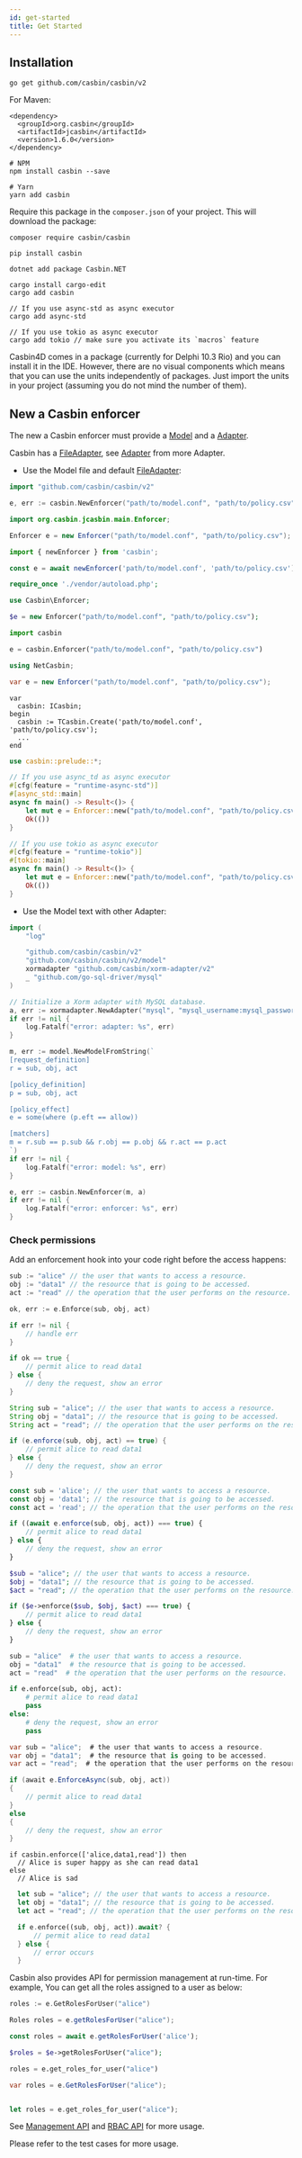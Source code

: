 ```yaml
---
id: get-started
title: Get Started
---
```


## Installation

<!--DOCUSAURUS_CODE_TABS-->

<!--Go-->
```
go get github.com/casbin/casbin/v2
```

<!--Java-->
For Maven:

```
<dependency>
  <groupId>org.casbin</groupId>
  <artifactId>jcasbin</artifactId>
  <version>1.6.0</version>
</dependency>
```

<!--Node.js-->
```
# NPM
npm install casbin --save

# Yarn
yarn add casbin
```

<!--PHP-->
Require this package in the `composer.json` of your project. This will download the package:

```
composer require casbin/casbin
```

<!--Python-->
```
pip install casbin
```

<!--.NET-->
```
dotnet add package Casbin.NET
```

<!--Rust-->
```
cargo install cargo-edit
cargo add casbin

// If you use async-std as async executor
cargo add async-std

// If you use tokio as async executor
cargo add tokio // make sure you activate its `macros` feature
```

<!--Delphi-->
Casbin4D comes in a package (currently for Delphi 10.3 Rio) and you can install it in the IDE. However, there are no visual components which means that you can use the units independently of packages. Just import the units in your project (assuming you do not mind the number of them).

<!--END_DOCUSAURUS_CODE_TABS-->

## New a Casbin enforcer

The new a Casbin enforcer must provide a [Model](supported-models) and a [Adapter](adapters).

Casbin has a [FileAdapter](adapters#file-adapter-built-in), see [Adapter](adapters) from more Adapter.

- Use the Model file and default [FileAdapter](adapters#file-adapter-built-in): 

<!--DOCUSAURUS_CODE_TABS-->

<!--Go-->
```go
import "github.com/casbin/casbin/v2"

e, err := casbin.NewEnforcer("path/to/model.conf", "path/to/policy.csv")
```

<!--Java-->
```java
import org.casbin.jcasbin.main.Enforcer;

Enforcer e = new Enforcer("path/to/model.conf", "path/to/policy.csv");
```

<!--Node.js-->
```js
import { newEnforcer } from 'casbin';

const e = await newEnforcer('path/to/model.conf', 'path/to/policy.csv');
```

<!--PHP-->
```php
require_once './vendor/autoload.php';

use Casbin\Enforcer;

$e = new Enforcer("path/to/model.conf", "path/to/policy.csv");
```

<!--Python-->
```python
import casbin

e = casbin.Enforcer("path/to/model.conf", "path/to/policy.csv")
```

<!--.NET-->
```csharp
using NetCasbin; 

var e = new Enforcer("path/to/model.conf", "path/to/policy.csv");
```

<!--Delphi-->
```delphi
var
  casbin: ICasbin;
begin
  casbin := TCasbin.Create('path/to/model.conf', 'path/to/policy.csv');
  ...
end
```

<!--Rust-->
```rust
use casbin::prelude::*;

// If you use async_td as async executor
#[cfg(feature = "runtime-async-std")]
#[async_std::main]
async fn main() -> Result<()> {
    let mut e = Enforcer::new("path/to/model.conf", "path/to/policy.csv").await?;
    Ok(())
}

// If you use tokio as async executor
#[cfg(feature = "runtime-tokio")]
#[tokio::main]
async fn main() -> Result<()> {
    let mut e = Enforcer::new("path/to/model.conf", "path/to/policy.csv").await?;
    Ok(())
}
```
<!--END_DOCUSAURUS_CODE_TABS-->

- Use the Model text with other Adapter: 

<!--DOCUSAURUS_CODE_TABS-->

<!--Go-->
```go
import (
	"log"

	"github.com/casbin/casbin/v2"
	"github.com/casbin/casbin/v2/model"
	xormadapter "github.com/casbin/xorm-adapter/v2"
	_ "github.com/go-sql-driver/mysql"
)

// Initialize a Xorm adapter with MySQL database.
a, err := xormadapter.NewAdapter("mysql", "mysql_username:mysql_password@tcp(127.0.0.1:3306)/casbin")
if err != nil {
	log.Fatalf("error: adapter: %s", err)
}

m, err := model.NewModelFromString(`
[request_definition]
r = sub, obj, act

[policy_definition]
p = sub, obj, act

[policy_effect]
e = some(where (p.eft == allow))

[matchers]
m = r.sub == p.sub && r.obj == p.obj && r.act == p.act
`)
if err != nil {
	log.Fatalf("error: model: %s", err)
}

e, err := casbin.NewEnforcer(m, a)
if err != nil {
	log.Fatalf("error: enforcer: %s", err)
}
```
<!--END_DOCUSAURUS_CODE_TABS-->

### Check permissions

Add an enforcement hook into your code right before the access happens:

<!--DOCUSAURUS_CODE_TABS-->

<!--Go-->
```go
sub := "alice" // the user that wants to access a resource.
obj := "data1" // the resource that is going to be accessed.
act := "read" // the operation that the user performs on the resource.

ok, err := e.Enforce(sub, obj, act)

if err != nil {
    // handle err
}

if ok == true {
    // permit alice to read data1
} else {
    // deny the request, show an error
}
```

<!--Java-->
```java
String sub = "alice"; // the user that wants to access a resource.
String obj = "data1"; // the resource that is going to be accessed.
String act = "read"; // the operation that the user performs on the resource.

if (e.enforce(sub, obj, act) == true) {
    // permit alice to read data1
} else {
    // deny the request, show an error
}
```

<!--Node.js-->
```js
const sub = 'alice'; // the user that wants to access a resource.
const obj = 'data1'; // the resource that is going to be accessed.
const act = 'read'; // the operation that the user performs on the resource.

if ((await e.enforce(sub, obj, act)) === true) {
    // permit alice to read data1
} else {
    // deny the request, show an error
}
```

<!--PHP-->
```php
$sub = "alice"; // the user that wants to access a resource.
$obj = "data1"; // the resource that is going to be accessed.
$act = "read"; // the operation that the user performs on the resource.

if ($e->enforce($sub, $obj, $act) === true) {
    // permit alice to read data1
} else {
    // deny the request, show an error
}
```

<!--Python-->
```python
sub = "alice"  # the user that wants to access a resource.
obj = "data1"  # the resource that is going to be accessed.
act = "read"  # the operation that the user performs on the resource.

if e.enforce(sub, obj, act):
    # permit alice to read data1
    pass
else:
    # deny the request, show an error
    pass
```

<!--.NET-->
```csharp
var sub = "alice";  # the user that wants to access a resource.
var obj = "data1";  # the resource that is going to be accessed.
var act = "read";  # the operation that the user performs on the resource.

if (await e.EnforceAsync(sub, obj, act)) 
{
    // permit alice to read data1
}
else
{
    // deny the request, show an error
}
```

<!--Delphi-->
```delphi
if casbin.enforce(['alice,data1,read']) then
  // Alice is super happy as she can read data1
else
  // Alice is sad
```

<!--Rust-->
```rust
  let sub = "alice"; // the user that wants to access a resource.
  let obj = "data1"; // the resource that is going to be accessed.
  let act = "read"; // the operation that the user performs on the resource.

  if e.enforce((sub, obj, act)).await? {
      // permit alice to read data1
  } else {
      // error occurs
  }
```

<!--END_DOCUSAURUS_CODE_TABS-->

Casbin also provides API for permission management at run-time. For example, You can get all the roles assigned to a user as below:

<!--DOCUSAURUS_CODE_TABS-->

<!--Go-->
```go
roles := e.GetRolesForUser("alice")
```

<!--Java-->
```java
Roles roles = e.getRolesForUser("alice");
```

<!--Node.js-->
```js
const roles = await e.getRolesForUser('alice');
```

<!--PHP-->
```php
$roles = $e->getRolesForUser("alice");
```

<!--Python-->
```python
roles = e.get_roles_for_user("alice")
```

<!--.NET-->
```csharp
var roles = e.GetRolesForUser("alice");
```

<!--Delphi-->
```delphi
```

<!--Rust-->
```rust
let roles = e.get_roles_for_user("alice");
```

<!--END_DOCUSAURUS_CODE_TABS-->

See [Management API](/docs/en/management-api) and [RBAC API](/docs/en/rbac-api) for more usage.

Please refer to the test cases for more usage.
